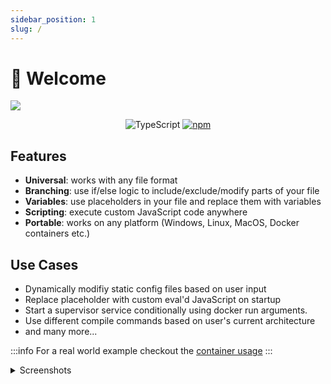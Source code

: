 ```yaml
---
sidebar_position: 1
slug: /
---
```


# 👋 Welcome

![](/img/utpp.png)

<div align="center">

![TypeScript](https://img.shields.io/badge/typescript-%23007ACC.svg?style=for-the-badge&logo=typescript&logoColor=white)
[![npm](https://img.shields.io/npm/v/utpp?color=blue&style=for-the-badge)](https://www.npmjs.com/package/utpp)

</div>

## Features
- **Universal**: works with any file format
- **Branching**: use if/else logic to include/exclude/modify parts of your file
- **Variables**: use placeholders in your file and replace them with variables
- **Scripting**: execute custom JavaScript code anywhere
- **Portable**: works on any platform (Windows, Linux, MacOS, Docker containers etc.)

## Use Cases
- Dynamically modifiy static config files based on user input
- Replace placeholder with custom eval'd JavaScript on startup
- Start a supervisor service conditionally using docker run arguments. 
- Use different compile commands based on user's current architecture
- and many more...

:::info
For a real world example checkout the [container usage](/examples/docker)
:::

<details>
<summary>Screenshots</summary>

![](/img/p1.png)
![](/img/p2.png)
![](/img/p3.png)

</details>
